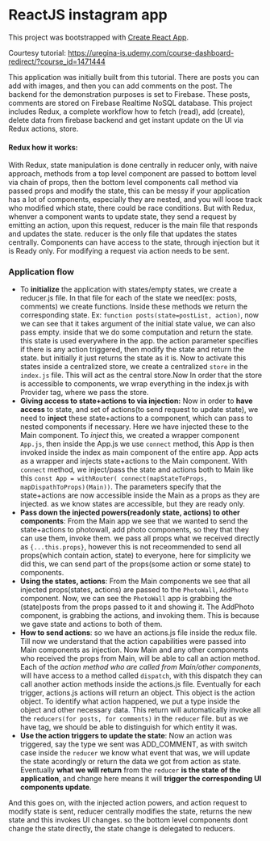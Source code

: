    # ReactJS instagram app

This project was bootstrapped with [Create React App](https://github.com/facebook/create-react-app).

Courtesy tutorial: https://uregina-is.udemy.com/course-dashboard-redirect/?course_id=1471444

This application was initially built from this tutorial.
There are posts you can add with images, and then you can add comments on the post. The backend for the demonstration purposes is set to Firebase.
These posts, comments are stored on Firebase Realtime NoSQL database.
This project includes Redux, a complete workflow how to fetch (read), add (create), delete data from firebase backend and get instant update on the UI via 
Redux actions, store. 
#### Redux how it works:
With Redux, state manipulation is done centrally in reducer only, with naive approach, methods from a top level component are passed to bottom level via chain of props, then the bottom level components call method via passed props and modify the state, this can be messy if your application has a lot of components, especially they are nested, and you will loose track who modified which state, there could be race conditions. But with Redux, whenver a component wants to update state, they send a request by emitting an action, upon this request, reducer is the main file that responds and updates the state. reducer is the only file that updates the states centrally. Components can have access to the state, through injection but it is Ready only. For modifying a request via action needs to be sent. 
### Application flow
- To **initialize** the application with states/empty states, we create a reducer.js file. In that file for each of the state we need(ex: posts, comments) we create functions. Inside these methods we return the corresponding state. Ex: ```function posts(state=postList, action)```, now we can see that it takes argument of the initial state value, we can also pass empty. inside that we do some computation and return the state. this state is used everywhere in the app. the action parameter specifies if there is any action triggered, then modify the state and return the state. but initially it just returns the state as it is. Now to activate this states inside a centralized store, we create a centralized `store` in the `index.js` file. This will act as the central store.Now In order that the store is accessible to components, we wrap everything in the index.js with Provider tag, where we pass the store.
- **Giving access to state+actions to via injection:** Now in order to **have access** to state, and set of actions(to send request to update state), we need to **inject** these state+actions to a component, which can pass to nested components if necessary. Here we have injected these to the Main component. To *inject* this, we created a wrapper component `App.js`, then inside the App.js we use `connect` method, this App is then invoked inside the index as main component of the entire app. App acts as a wrapper and injects state+actions to the Main component. With `connect` method, we inject/pass the state and actions both to Main like this ```const App = withRouter( connect(mapStateToProps, mapDispathToProps)(Main))```. The parameters specify that the state+actions are now accessible inside the Main as a props as they are injected. as we know states are accessible, but they are ready only.
- **Pass down the injected powers(readonly state, actions) to other components**: From the Main app we see that we wanted to send the state+actions to photowall, add photo components, so they that they can use them, invoke them. we pass all props what we received directly as `{...this.props}`, however this is not receommended to send all props(which contain action, state) to everyone, here for simplicity we did this, we can send part of the props(some action or some state) to components.
- **Using the states, actions**: From the Main components we see that all injected props(states, actions) are passed to the `PhotoWall`, `AddPhoto` component. Now, we can see the `PhotoWall` app is grabbing the (state)posts from the props passed to it and showing it. The AddPhoto component, is grabbing the actions, and invoking them. This is because we gave state and actions to both of them. 
- **How to send actions**: so we have an actions.js file inside the redux file. Till now we understand that the action capabilities were passed into Main components as injection. Now Main and any other components who received the props from Main, will be able to call an action method. Each of the *action method who are called from Main/other components*, will have access to a method called `dispatch`, with this dispatch they can call another action methods inside the actions.js file. Eventually for each trigger, actions.js actions will return an object. This object is the action object. To identify what action happened, we put a type inside the object and other necessary data. This return will automatically invoke all the `reducers(for posts, for comments)` in the `reducer` file. but as we have tag, we should be able to distinguish for which entity it was.
- **Use the action triggers to update the state**: Now an action was triggered, say the type we sent was ADD_COMMENT, as with switch case inside the `reducer` we know what event that was, we will update the state acordingly or return the data we got from action as state. Eventually **what we will return** from the `reducer` **is the state of the application**, and change here means it will **trigger the corresponding UI components update**.

And this goes on, with the injected action powers, and action request to modify state is sent, reducer centrally modifies the state, returns the new state and this invokes UI changes. so the bottom level components dont change the state directly, the state change is delegated to reducers. 

